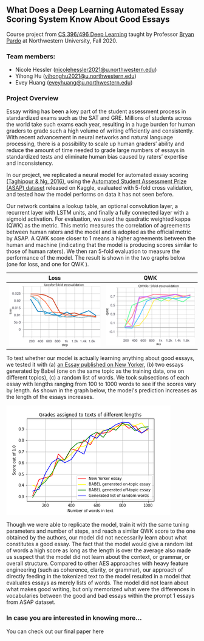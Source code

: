 ## What Does a Deep Learning Automated Essay Scoring System Know About Good Essays
Course project from [CS 396/496 Deep Learning](https://interactiveaudiolab.github.io/teaching/deeplearning.html#top) taught by Professor [Bryan Pardo](https://users.cs.northwestern.edu/~pardo/) at Northwestern University, Fall 2020.


### Team members:

- Nicole Hessler ([nicolehessler2021@u.northwestern.edu](nicolehessler2021@u.northwestern.edu))
- Yihong Hu ([yihonghu2021@u.northwestern.edu](yihonghu2021@u.northwestern.edu))
- Evey Huang ([eveyhuang@u.northwestern.edu](eveyhuang@u.northwestern.edu))


### Project Overview
Essay writing has been a key part of the student assessment process in standardized exams such as the SAT and GRE. Millions of students across the world take such exams each year, resulting in a huge burden for human graders to grade such a high volume of writing efficiently and consistently. With recent advancement in neural networks and natural language processing, there is a possibility to scale up human graders’ ability and reduce the amount of time needed to grade large numbers of essays in standardized tests and eliminate human bias caused by raters’ expertise and inconsistency.

In our project, we replicated a neural model for automated essay scoring [(Taghipour & Ng, 2016)](https://www.aclweb.org/anthology/D16-1193.pdf), using the [Automated Student Assessment Prize (ASAP) dataset](https://www.kaggle.com/c/asap-aes) released on Kaggle, evaluated with 5-fold cross validation, and tested how the model performs on data it has not seen before.

Our network contains a lookup table, an optional convolution layer, a recurrent layer with LSTM units, and finally a fully connected layer with a sigmoid activation. For evaluation, we used the quadratic weighted kappa (QWK) as the metric. This metric measures the correlation of agreements between human raters and the model and is adopted as the official metric by ASAP. A QWK score closer to 1 means a higher agreements between the human and machine (indicating that the model is producing scores similar to those of human raters). We then ran 5-fold evaluation to measure the performance of the model. The result is shown in the two graphs below (one for loss, and one for QWK ).

Loss          |  QWK
:-------------------------:|:-------------------------:
![img1](val_loss1.svg)  |  ![img2](val_qwk1.svg)



To test whether our model is actually learning anything about good essays, we tested it with (a) [an Essay published on New Yorker](https://www.newyorker.com/business/currency/are-computers-making-society-more-unequal ), (b) two essays generated by Babel (one on the same topic as the training data, one on different topics), (c) a random list of words. We took subsections of each essay with lengths ranging from 100 to 1000 words to see if the scores vary by length. As shown in the graph below, the model's prediction increases as the length of the essays increases.

![img3](grades_by_length.png)

Though we were able to replicate the model, train it with the same tuning parameters and number of steps, and reach a similar QWK score to the one obtained by the authors, our model did not necessarily learn about what constitutes a good essay. The fact that the model would give a random list of words a high score as long as the length is over the average also made us suspect that the model did not learn about the context, or grammar, or overall structure. Compared to other AES approaches with heavy feature engineering (such as coherence, clarity, or grammar), our approach of directly feeding in the tokenized text to the model resulted in a model that evaluates essays as merely lists of words. The model did not learn about what makes good writing, but only memorized what were the differences in vocabularies between the good and bad essays within the prompt 1 essays from ASAP dataset.

### In case you are interested in knowing more...
You can check out our final paper here
